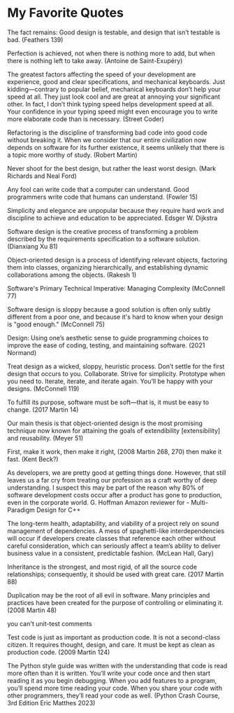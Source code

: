 # My Favorite Quotes

The fact remains: Good design is testable, and design that isn’t testable is bad. (Feathers 139)

Perfection is achieved, not when there is nothing more to add, but when there is nothing left to take away. (Antoine de
Saint-Exupéry)

The greatest factors affecting the speed of your development are experience, good and clear specifications, and
mechanical keyboards. Just kidding—contrary to popular belief, mechanical keyboards don’t help your speed at all. They
just look cool and are great at annoying your significant other. In fact, I don’t think typing speed helps development
speed at all. Your confidence in your typing speed might even encourage you to write more elaborate code than is
necessary. (Street Coder)

Refactoring is the discipline of transforming bad code into good code without breaking it. When we consider that our
entire civilization now depends on software for its further existence, it seems unlikely that there is a topic more
worthy of study. (Robert Martin)

Never shoot for the best design, but rather the least worst design. (Mark Richards and Neal Ford)

Any fool can write code that a computer can understand. Good programmers write code that humans can understand. (Fowler
15)

Simplicity and elegance are unpopular because they require hard work and discipline to achieve and education to be
appreciated. Edsger W. Dijkstra

Software design is the creative process of transforming a problem described by the requirements specification to a
software solution. (Dianxiang Xu 81)

Object-oriented design is a process of identifying relevant objects, factoring them into classes, organizing
hierarchically, and establishing dynamic collaborations among the objects. (Rakesh 1)

Software's Primary Technical Imperative: Managing Complexity (McConnell 77)

Software design is sloppy because a good solution is often only subtly different from a poor one, and because it's hard
to know when your design is "good enough." (McConnell 75)

Design: Using one’s aesthetic sense to guide programming choices to improve the ease of coding, testing, and maintaining
software. (2021 Normand)

Treat design as a wicked, sloppy, heuristic process. Don’t settle for the first design that occurs to you. Collaborate.
Strive for simplicity. Prototype when you need to. Iterate, iterate, and iterate again. You’ll be happy with your
designs. (McConnell 119)

To fulfill its purpose, software must be soft—that is, it must be easy to change. (2017 Martin 14)

Our main thesis is that object-oriented design is the most promising technique now known for attaining the goals of
extendibility [extensibility] and reusability. (Meyer 51)

First, make it work, then make it right, (2008 Martin 268, 270) then make it fast. (Kent Beck?)

As developers, we are pretty good at getting things done. However, that still leaves us a far cry from treating our
profession as a craft worthy of deep understanding. I suspect this may be part of the reason why 80% of software
development costs occur after a product has gone to production, even in the corporate world. G. Hoffman Amazon reviewer
for - Multi-Paradigm Design for C++

The long-term health, adaptability, and viability of a project rely on sound management of dependencies. A mess of
spaghetti-like interdependencies will occur if developers create classes that reference each other without careful
consideration, which can seriously affect a team’s ability to deliver business value in a consistent, predictable
fashion. (McLean Hall, Gary)

Inheritance is the strongest, and most rigid, of all the source code relationships; consequently, it should be used with
great care. (2017 Martin 88)

Duplication may be the root of all evil in software. Many principles and practices have been created for the purpose of
controlling or eliminating it. (2008 Martin 48)

you can't unit-test comments

Test code is just as important as production code. It is not a second-class citizen. It requires thought, design, and
care. It must be kept as clean as production code. (2009 Martin 124)

The Python style guide was written with the understanding that code is read more often than it is written. You’ll write
your code once and then start reading it as you begin debugging. When you add features to a program, you’ll spend more
time reading your code. When you share your code with other programmers, they’ll read your code as well.  (Python Crash
Course, 3rd Edition Eric Matthes 2023)